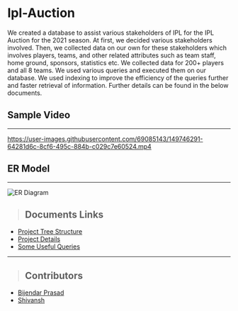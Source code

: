 # Ipl-Auction
We created a database to assist various stakeholders of IPL for the IPL Auction for the 2021 season. At first, we decided various stakeholders involved. Then, we collected data on our own for these stakeholders which involves players, teams, and other related attributes such as team staff, home ground, sponsors, statistics etc. We collected data for 200+ players and all 8 teams. We used various queries and executed them on our database. We used indexing to improve the efficiency of the queries further and faster retrieval of information. Further details can be found in the below documents. 


## Sample Video
---
https://user-images.githubusercontent.com/69085143/149746291-64281d6c-8cf6-495c-884b-c029c7e60524.mp4


## ER Model
---
![ER Diagram](https://user-images.githubusercontent.com/69085143/149634088-b2950c6f-c7c8-4bf0-ac94-81b95f0f2662.jpg)



> ## Documents Links
- [Project Tree Structure](https://drive.google.com/file/d/1mCrWbwVPbgD85BF0JYA9KbyTM0g3uTD-/view?usp=sharing)
- [Project Details](https://docs.google.com/document/d/1sD0e6TaK_2ll0Bt4AK54OG2_rd6aAeQA/edit?usp=sharing&ouid=103677685975836936778&rtpof=true&sd=true)
- [Some Useful Queries](https://docs.google.com/document/d/1x5pbuHW6Fiwz8iRZ1zL_-N43Fk-o9ReYXaKZSkzxjIQ/edit?usp=sharing)


---

> ## Contributors
- [Bijendar Prasad](https://github.com/Findcoding "GitHub Profile")
- [Shivansh](https://github.com/shivansh980 "GitHub Profile")
